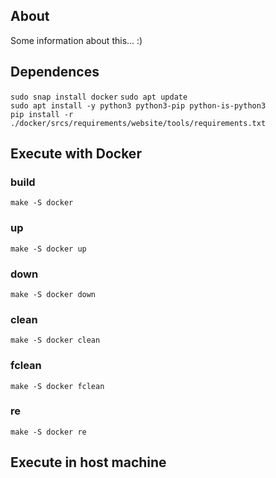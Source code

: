 ## About
<p>Some information about this... :)</p>

## Dependences
```sudo snap install docker```
```sudo apt update```<br>
```sudo apt install -y python3 python3-pip python-is-python3```<br>
```pip install -r ./docker/srcs/requirements/website/tools/requirements.txt```

## Execute with Docker
### build
```make -S docker```
### up
```make -S docker up```
### down
```make -S docker down```
### clean
```make -S docker clean```
### fclean
```make -S docker fclean```
### re
```make -S docker re```

## Execute in host machine
